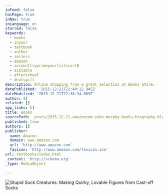 ```yaml
---
inFeed: false
hasPage: true
inNav: true
inLanguage: en
starred: false
keywords:
  - books
  - inyour
  - textbook
  - author
  - sellers
  - amazon
  - accounttryprimeyourlistscart0
  - scalable
  - afterschool
  - dealsgift
description: Online shopping from a great selection at Books Store.
datePublished: '2015-12-21T22:40:12.845Z'
dateModified: '2015-12-21T22:38:34.869Z'
author: []
related: []
app_links: []
title: Books
sourcePath: _posts/2015-12-21-amazoncom-john-murphy-books-biography-blog-audiobooks.md
published: true
authors: []
publisher:
  name: Amazon
  domain: www.amazon.com
  url: 'http://www.amazon.com'
  favicon: 'http://www.amazon.com/favicon.ico'
url: textbooks/index.html
_context: 'http://schema.org'
_type: MediaObject

---
```

![Stupid Sock Creatures: Making Quirky, Lovable Figures from Cast-off Socks](https://images-na.ssl-images-amazon.com/images/I/51pjeMd1n5L._UX160_.jpg)